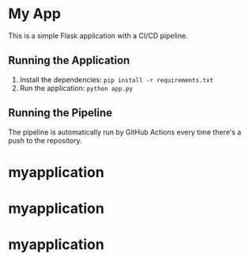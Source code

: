 # My App

This is a simple Flask application with a CI/CD pipeline.

## Running the Application

1. Install the dependencies: `pip install -r requirements.txt`
2. Run the application: `python app.py`

## Running the Pipeline

The pipeline is automatically run by GitHub Actions every time there's a push to the repository.
# myapplication
# myapplication
# myapplication
